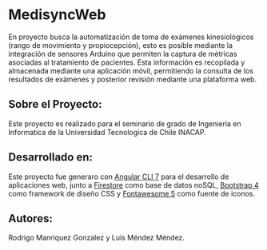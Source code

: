 # MedisyncWeb
En proyecto busca la automatización de toma de exámenes kinesiológicos (rango de movimiento y propiocepción), esto es posible mediante la integración de sensores Arduino que permiten la captura de métricas asociadas al tratamiento de pacientes. Esta información es recopilada y almacenada mediante una aplicación móvil, permitiendo la consulta de los resultados de exámenes y posterior revisión mediante una plataforma web.

## Sobre el Proyecto:

Este proyecto es realizado para el seminario de grado de Ingenieria en Informatica de la Universidad Tecnologica de Chile INACAP.

## Desarrollado en:

Este proyecto fue generaro con [Angular CLI 7](https://github.com/angular/angular-cli) para el desarrollo de aplicaciones web, junto a [Firestore](https://firebase.google.com/) como base de datos noSQL, [Bootstrap 4](https://getbootstrap.com/) como framework de diseño CSS  y [Fontawesome 5](https://fontawesome.com/start) como fuente de iconos.

## Autores:

Rodrigo Manriquez Gonzalez y Luis Méndez Méndez.